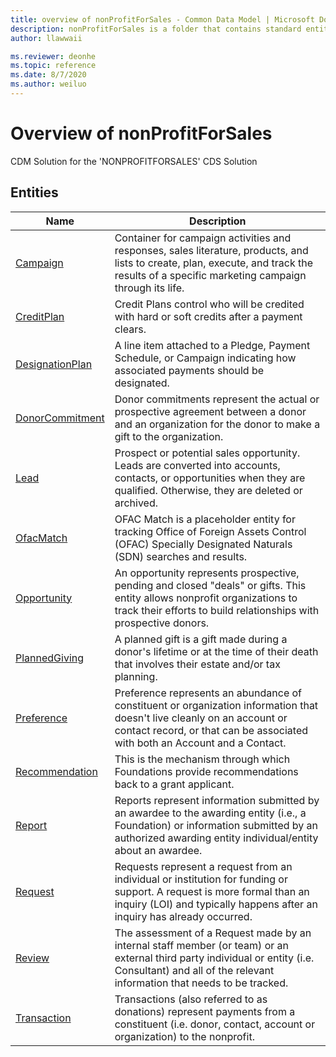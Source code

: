 ```yaml
---
title: overview of nonProfitForSales - Common Data Model | Microsoft Docs
description: nonProfitForSales is a folder that contains standard entities related to the Common Data Model.
author: llawwaii

ms.reviewer: deonhe
ms.topic: reference
ms.date: 8/7/2020
ms.author: weiluo
---
```


# Overview of nonProfitForSales

CDM Solution for the 'NONPROFITFORSALES' CDS Solution  

## Entities

|Name|Description|
|---|---|
|[Campaign](Campaign.md)|Container for campaign activities and responses, sales literature, products, and lists to create, plan, execute, and track the results of a specific marketing campaign through its life.|
|[CreditPlan](CreditPlan.md)|Credit Plans control who will be credited with hard or soft credits after a payment clears.|
|[DesignationPlan](DesignationPlan.md)|A line item attached to a Pledge, Payment Schedule, or Campaign indicating how associated payments should be designated.|
|[DonorCommitment](DonorCommitment.md)|Donor commitments represent the actual or prospective agreement between a donor and an organization for the donor to make a gift to the organization.|
|[Lead](Lead.md)|Prospect or potential sales opportunity. Leads are converted into accounts, contacts, or opportunities when they are qualified. Otherwise, they are deleted or archived.|
|[OfacMatch](OfacMatch.md)|OFAC Match is a placeholder entity for tracking Office of Foreign Assets Control (OFAC) Specially Designated Naturals (SDN) searches and results.|
|[Opportunity](Opportunity.md)|An opportunity represents prospective, pending and closed "deals" or gifts.  This entity allows nonprofit organizations to track their efforts to build relationships with prospective donors.|
|[PlannedGiving](PlannedGiving.md)|A planned gift is a gift made during a donor's lifetime or at the time of their death that involves their estate and/or tax planning.|
|[Preference](Preference.md)|Preference represents an abundance of constituent or organization information that doesn't live cleanly on an account or contact record, or that can be associated with both an Account and a Contact.|
|[Recommendation](Recommendation.md)|This is the mechanism through which Foundations provide recommendations back to a grant applicant.|
|[Report](Report.md)|Reports represent information submitted by an awardee to the awarding entity (i.e., a Foundation) or information submitted by an authorized awarding entity individual/entity about an awardee.|
|[Request](Request.md)|Requests represent a request from an individual or institution for funding or support. A request is more formal than an inquiry (LOI) and typically happens after an inquiry has already occurred.|
|[Review](Review.md)|The assessment of a Request made by an internal staff member (or team) or an external third party individual or entity (i.e. Consultant) and all of the relevant information that needs to be tracked.|
|[Transaction](Transaction.md)|Transactions (also referred to as donations) represent payments from a constituent (i.e. donor, contact, account or organization) to the nonprofit.|
